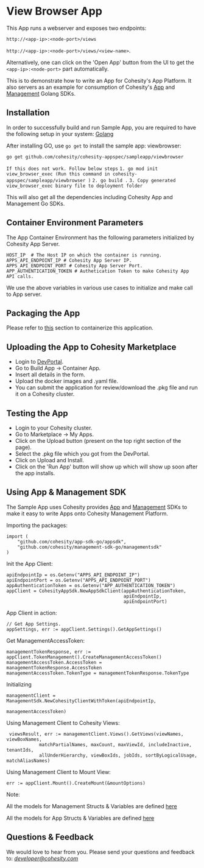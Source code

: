 View Browser App
=================

This App runs a webserver and exposes two endpoints: 

`http://<app-ip>:<node-port>/views`  

`http://<app-ip>:<node-port>/views/<view-name>`.

Alternatively, one can click on the 'Open App' button from the UI to get the `<app-ip>:<node-port>` part automatically.
 
This is to demonstrate how to write an App for Cohesity's App
Platform. It also servers as an example for consumption of Cohesity's [App](https://github.com/cohesity/app-sdk-go)
and [Management](https://github.com/cohesity/management-sdk-go) Golang SDKs.

## Installation
In order to successfully build and run Sample App, you are required to 
have the following setup in your system: [Golang](https://golang.org/doc/install)

After installing GO, use `go get` to install the sample app: viewbrowser:

```go get github.com/cohesity/cohesity-appspec/sampleapp/viewbrowser```

```If this does not work. Follow below steps```
```1. go mod init view_browser_exec (Run this command in cohesity-appspec/sampleapp/viewbrowser )```
```2. go build .```
```3. Copy generated view_browser_exec binary file to deployment folder ```




This will also get all the dependencies including Cohesity App and 
Management Go SDKs.

## Container Environment Parameters
The App Container Environment has the following parameters initialized by 
Cohesity App Server.
```
HOST_IP  # The Host IP on which the container is running.
APPS_API_ENDPOINT_IP # Cohesity App Server IP.
APPS_API_ENDPOINT_PORT # Cohesity App Server Port.
APP_AUTHENTICATION_TOKEN # Authetication Token to make Cohesity App API calls. 
```
We use the above variables in various use cases to initialize and make call to  App server.

## Packaging the App
Please refer to [this](README-Container.md) section to containerize this 
application.

## Uploading the App to Cohesity Marketplace
- Login to [DevPortal](devportal.cohesity.com).
- Go to Build App -> Container App.
- Insert all details in the form.
- Upload the docker images and .yaml file.
- You can submit the application for review/download the .pkg file and run it on a Cohesity cluster.

## Testing the App
- Login to your Cohesity cluster.
- Go to Marketplace -> My Apps.
- Click on the Upload button (present on the top right section of the page).
- Select the .pkg file which you got from the DevPortal.
- Click on Upload and Install.
- Click on the 'Run App' button will show up which will show up soon after the app installs.

## Using App & Management SDK
The Sample App uses
Cohesity provides [App](https://github.com/cohesity/app-sdk-go)
and [Management](https://github.com/cohesity/management-sdk-go) SDKs to 
make it easy to write Apps onto Cohesity Management Platform.

Importing the packages:
```
import (
    "github.com/cohesity/app-sdk-go/appsdk",
    "github.com/cohesity/management-sdk-go/managementsdk"
)
```

Init the App Client:
```
apiEndpointIp = os.Getenv("APPS_API_ENDPOINT_IP")
apiEndpointPort = os.Getenv("APPS_API_ENDPOINT_PORT")
appAuthenticationToken = os.Getenv("APP_AUTHENTICATION_TOKEN")
appClient = CohesityAppSdk.NewAppSdkClient(appAuthenticationToken,
                                           apiEndpointIp,
                                           apiEndpointPort)
```
App Client in action:
```
// Get App Settings.
appSettings, err := appClient.Settings().GetAppSettings()
```

Get  ManagementAccessToken:
```
managementTokenResponse, err := appClient.TokenManagement().CreateManagementAccessToken() 
managementAccessToken.AccessToken = managementTokenResponse.AccessToken
managementAccessToken.TokenType = managementTokenResponse.TokenType
```
Initializing
```
managementClient = ManagementSdk.NewCohesityClientWithToken(apiEndpointIp, 
                                                            managementAccessToken)
```               

Using Management Client to Cohesity Views:
```
 viewsResult, err := managementClient.Views().GetViews(viewNames, viewBoxNames,
            matchPartialNames, maxCount, maxViewId, includeInactive, tenantIds,
            allUnderHierarchy, viewBoxIds, jobIds, sortByLogicalUsage, matchAliasNames)
```

Using Management Client to Mount View:
```
err := appClient.Mount().CreateMount(&mountOptions)
```

Note: 

All the models for Management Structs & Variables are defined [here](https://github.com/cohesity/management-sdk-go/tree/master/models)

All the models for App Structs & Variables are defined [here](https://github.com/cohesity/app-sdk-go/tree/master/models)



## Questions & Feedback
We would love to hear from you. Please send your questions and feedback to: 
*developer@cohesity.com*
